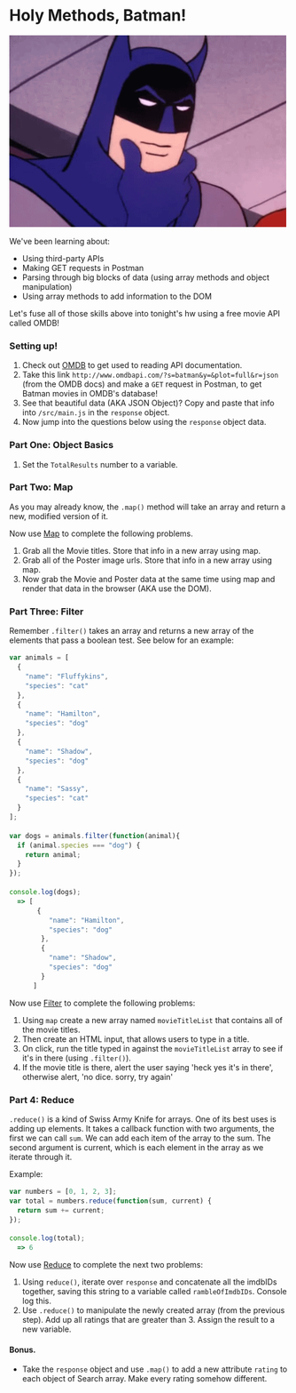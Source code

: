 # Holy Methods, Batman!

![batman](./assets/batman.gif)

We've been learning about:
- Using third-party APIs
- Making GET requests in Postman
- Parsing through big blocks of data (using array methods and object manipulation)
- Using array methods to add information to the DOM

Let's fuse all of those skills above into tonight's hw using a free movie API called OMDB!

### Setting up!

1. Check out <a href="http://www.omdbapi.com/">OMDB</a> to get used to reading API documentation.
2. Take this link `http://www.omdbapi.com/?s=batman&y=&plot=full&r=json` (from the OMDB docs) and make a `GET` request in Postman, to get Batman movies in OMDB's database!
3. See that beautiful data (AKA JSON Object)? Copy and paste that info into `/src/main.js` in the `response` object.
4. Now jump into the questions below using the `response` object data.

### Part One: Object Basics

1. Set the `TotalResults` number to a variable.

### Part Two: Map
As you may already know, the `.map()` method will take an array and return a new, modified version of it.

Now use [Map](https://developer.mozilla.org/en-US/docs/Web/JavaScript/Reference/Global_Objects/Array/map) to complete the following problems.

1. Grab all the Movie titles. Store that info in a new array using map.
2. Grab all of the Poster image urls. Store that info in a new array using map.
3. Now grab the Movie and Poster data at the same time using map and render that data in the browser (AKA use the DOM).

### Part Three: Filter
Remember `.filter()` takes an array and returns a new array of the elements that pass a boolean test. See below for an example:

``` js
var animals = [
  {
    "name": "Fluffykins",
    "species": "cat"
  },
  {
    "name": "Hamilton",
    "species": "dog"
  },
  {
    "name": "Shadow",
    "species": "dog"
  },
  {
    "name": "Sassy",
    "species": "cat"
  }
];

var dogs = animals.filter(function(animal){
  if (animal.species === "dog") {
    return animal;
  }
});

console.log(dogs);
  => [
       {
          "name": "Hamilton",
          "species": "dog"
        },
        {
          "name": "Shadow",
          "species": "dog"
        }
      ]
```
Now use [Filter](https://developer.mozilla.org/en-US/docs/Web/JavaScript/Reference/Global_Objects/Array/filter) to complete the following problems:

1. Using `map` create a new array named `movieTitleList` that contains all of the movie titles.
2. Then create an HTML input, that allows users to type in a title.
3. On click, run the title typed in against the `movieTitleList` array to see if it's in there (using `.filter()`).
4. If the movie title is there, alert the user saying 'heck yes it's in there', otherwise alert, 'no dice. sorry, try again'

### Part 4: Reduce
`.reduce()` is a kind of Swiss Army Knife for arrays. One of its best uses is adding up elements. It takes a callback function with two arguments, the first we can call `sum`. We can add each item of the array to the sum. The second argument is current, which is each element in the array as we iterate through it.

Example:
```js
var numbers = [0, 1, 2, 3];
var total = numbers.reduce(function(sum, current) {
  return sum += current;
});

console.log(total);
  => 6
```
Now use [Reduce](https://developer.mozilla.org/en-US/docs/Web/JavaScript/Reference/Global_Objects/Array/Reduce) to complete the next two problems:

1. Using `reduce()`, iterate over `response` and concatenate all the imdbIDs together, saving this string to a variable called `rambleOfImdbIDs`. Console log this.
2. Use `.reduce()` to manipulate the newly created array (from the previous step). Add up all ratings that are greater than 3. Assign the result to a new variable.

#### Bonus.

- Take the `response` object and use `.map()` to add a new attribute `rating` to each object of Search array. Make every rating somehow different.
